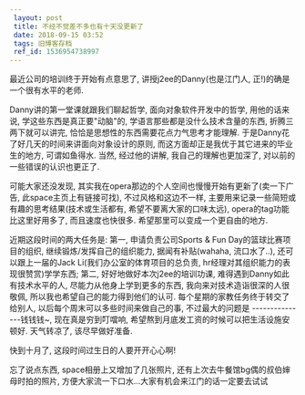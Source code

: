 ```yaml
---
 layout: post
 title: 不经不觉差不多也有十天没更新了
 date: 2018-09-15 03:52
 tags: 旧博客存档
 ref_id: 1536954738997
---
```

最近公司的培训终于开始有点意思了, 讲授j2ee的Danny(也是江门人, 正!)的确是一个很有水平的老师.

Danny讲的第一堂课就跟我们聊起哲学, 面向对象软件开发中的哲学, 用他的话来说, 学这些东西是真正要"动脑"的, 学语言那些都是没什么技术含量的东西,
折腾三两下就可以讲完, 恰恰是思想性的东西需要花点力气思考才能理解. 于是Danny花了好几天的时间来讲面向对象设计的原则,
而这方面却正是我优于其它进来的毕业生的地方, 可谓如鱼得水. 当然, 经过他的讲解, 我自己的理解也更加深了, 对以前的一些错误的认识也更正了.



可能大家还没发现, 其实我在opera那边的个人空间也慢慢开始有更新了(卖一下广告, 此space主页上有链接可找), 不过风格和这边不一样,
主要用来记录一些简短或有趣的思考结果(技术或生活都有, 希望不要离大家的口味太远), opera的tag功能比这里好用多了, 而且速度也快很多.
希望那里可以变成一个更自由的地方.



近期这段时间的两大任务是: 第一, 申请负责公司Sports & Fun Day的篮球比赛项目的组织, 继续锻炼/发挥自己的组织能力,
据闻有补贴(wahaha, 流口水了..), 还可以跟上一届的Jack Li(我们办公室的体育项目的总负责, hr经理对其组织能力的表现很赞赏)学学东西;
第二, 好好地做好本次j2ee的培训功课, 难得遇到Danny如此有技术水平的人, 尽能力从他身上学到更多的东西, 我向来对技术造诣很深的人很敬佩,
所以我也希望自己的能力得到他们的认可. 每个星期的家教任务终于转交了给别人, 以后每个周末可以多些时间来做自己的事, 不过最大的问题是
---------------钱钱钱~, 现在真是穷到叮噹响, 希望熬到月底发工资的时候可以把生活设施安顿好. 天气转凉了, 该尽早做好准备.



快到十月了, 这段时间过生日的人要开开心心啊!



忘了说点东西, space相册上又增加了几张照片, 还有上次去牛餐馆bg偶的叔伯婶母时拍的照片, 方便大家流一下口水...大家有机会来江门的话一定要去试试

